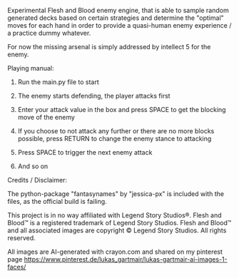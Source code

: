 Experimental Flesh and Blood enemy engine, that is able to sample random generated decks based on certain strategies and
determine the "optimal" moves for each hand in order to provide a quasi-human enemy experience / a practice dummy whatever. 

For now the missing arsenal is simply addressed by intellect 5 for the enemy.

Playing manual:

1. Run the main.py file to start

2. The enemy starts defending, the player attacks first

3. Enter your attack value in the box and press SPACE to get the blocking move of the enemy

5. If you choose to not attack any further or there are no more blocks possible, 
    press RETURN to change the enemy stance to attacking
    
6. Press SPACE to trigger the next enemy attack

7. And so on


Credits / Disclaimer:

The python-package "fantasynames" by "jessica-px" is included with the files, as the official build is failing.

This project is in no way affiliated with Legend Story Studios®. Flesh and Blood™ is a registered trademark of Legend Story Studios. Flesh and Blood™ and all associated images are copyright © Legend Story Studios. All rights reserved.

All images are AI-generated with crayon.com and shared on my pinterest page https://www.pinterest.de/lukas_gartmair/lukas-gartmair-ai-images-1-faces/